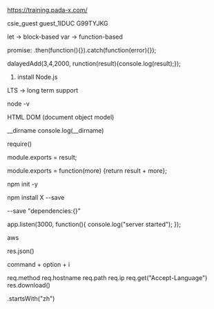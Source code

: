 https://training.pada-x.com/

csie_guest
guest_1IDUC
G99TYJKG

let -> block-based
var -> function-based

promise:
.then(function(){}).catch(function(error){});

dalayedAdd(3,4,2000, runction(result){console.log(result);});

1. install Node.js

LTS -> long term support

node -v

HTML DOM (document object model)

__dirname
console.log(__dirname)

require()

module.exports = result;


module.exports = function(more) {return result + more};

npm init -y

npm install X --save

--save
"dependencies:{}"


app.listen(3000, function(){
    console.log("server started");
    });


aws

res.json()

command + option + i

req.method
req.hostname
req.path
req.ip
req.get("Accept-Language")
res.download()

.startsWith("zh")